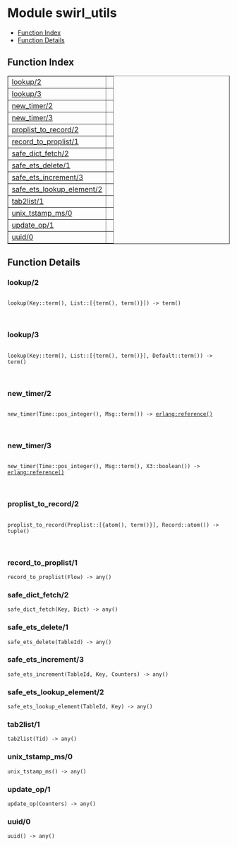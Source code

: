 

# Module swirl_utils #
* [Function Index](#index)
* [Function Details](#functions)

<a name="index"></a>

## Function Index ##


<table width="100%" border="1" cellspacing="0" cellpadding="2" summary="function index"><tr><td valign="top"><a href="#lookup-2">lookup/2</a></td><td></td></tr><tr><td valign="top"><a href="#lookup-3">lookup/3</a></td><td></td></tr><tr><td valign="top"><a href="#new_timer-2">new_timer/2</a></td><td></td></tr><tr><td valign="top"><a href="#new_timer-3">new_timer/3</a></td><td></td></tr><tr><td valign="top"><a href="#proplist_to_record-2">proplist_to_record/2</a></td><td></td></tr><tr><td valign="top"><a href="#record_to_proplist-1">record_to_proplist/1</a></td><td></td></tr><tr><td valign="top"><a href="#safe_dict_fetch-2">safe_dict_fetch/2</a></td><td></td></tr><tr><td valign="top"><a href="#safe_ets_delete-1">safe_ets_delete/1</a></td><td></td></tr><tr><td valign="top"><a href="#safe_ets_increment-3">safe_ets_increment/3</a></td><td></td></tr><tr><td valign="top"><a href="#safe_ets_lookup_element-2">safe_ets_lookup_element/2</a></td><td></td></tr><tr><td valign="top"><a href="#tab2list-1">tab2list/1</a></td><td></td></tr><tr><td valign="top"><a href="#unix_tstamp_ms-0">unix_tstamp_ms/0</a></td><td></td></tr><tr><td valign="top"><a href="#update_op-1">update_op/1</a></td><td></td></tr><tr><td valign="top"><a href="#uuid-0">uuid/0</a></td><td></td></tr></table>


<a name="functions"></a>

## Function Details ##

<a name="lookup-2"></a>

### lookup/2 ###

<pre><code>
lookup(Key::term(), List::[{term(), term()}]) -&gt; term()
</code></pre>
<br />

<a name="lookup-3"></a>

### lookup/3 ###

<pre><code>
lookup(Key::term(), List::[{term(), term()}], Default::term()) -&gt; term()
</code></pre>
<br />

<a name="new_timer-2"></a>

### new_timer/2 ###

<pre><code>
new_timer(Time::pos_integer(), Msg::term()) -&gt; <a href="http://www.erlang.org/doc/man/erlang.html#type-reference">erlang:reference()</a>
</code></pre>
<br />

<a name="new_timer-3"></a>

### new_timer/3 ###

<pre><code>
new_timer(Time::pos_integer(), Msg::term(), X3::boolean()) -&gt; <a href="http://www.erlang.org/doc/man/erlang.html#type-reference">erlang:reference()</a>
</code></pre>
<br />

<a name="proplist_to_record-2"></a>

### proplist_to_record/2 ###

<pre><code>
proplist_to_record(Proplist::[{atom(), term()}], Record::atom()) -&gt; tuple()
</code></pre>
<br />

<a name="record_to_proplist-1"></a>

### record_to_proplist/1 ###

`record_to_proplist(Flow) -> any()`

<a name="safe_dict_fetch-2"></a>

### safe_dict_fetch/2 ###

`safe_dict_fetch(Key, Dict) -> any()`

<a name="safe_ets_delete-1"></a>

### safe_ets_delete/1 ###

`safe_ets_delete(TableId) -> any()`

<a name="safe_ets_increment-3"></a>

### safe_ets_increment/3 ###

`safe_ets_increment(TableId, Key, Counters) -> any()`

<a name="safe_ets_lookup_element-2"></a>

### safe_ets_lookup_element/2 ###

`safe_ets_lookup_element(TableId, Key) -> any()`

<a name="tab2list-1"></a>

### tab2list/1 ###

`tab2list(Tid) -> any()`

<a name="unix_tstamp_ms-0"></a>

### unix_tstamp_ms/0 ###

`unix_tstamp_ms() -> any()`

<a name="update_op-1"></a>

### update_op/1 ###

`update_op(Counters) -> any()`

<a name="uuid-0"></a>

### uuid/0 ###

`uuid() -> any()`


